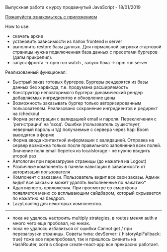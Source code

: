 Выпускная работа к курсу продвинутый JavaScript - 18/01/2019

[Пожалуйста ознакомьтесь с приложением](https://react-my-burger-3cb3b.firebaseapp.com/ "Приложение на хостинге")


How to use:
- скачать архив
- установить зависимости из папок frontend и server
- выполнить restore базы данных. Для нормальной загрузки стартовой страницы нужна подключенная база данных с пресетами бургеров (дапм прикрепил).
- запуск фронта -> npm run watch , запуск бэка -> npm run server

Реализованный функционал:

- Быстрый заказ готовых бургеров. Бургеры рендерятся из базы данных без хардкода, т.е. продумана расширяемость
- Конструктор неповторимого бургера: динамический рендер добавляемых ингридиентов и обновление цены
- Возможность заказывать бургер только авторизированным пользователям. Реализовано сохранение ингредиентов и редирект на /checkout 
- Форма регистрации с валидацией email и пароля. Переключения с 'регистрации' на 'вход'. Ошибки (пользователь существует, неверный пароль и тд) получаемые с сервера через hapi Boom выводятся в форме
- Форма ввода контактной информации с валидацией. Отправка на сервер возможна только после правильного заполнения всех полей. Значение поля email берется из localstorage - не нужно вводить второй раз
- Автологин при перезагрузке страницы (до нажатия на Logout)
- Различные компоненты в панели навигации в зависимости от авторизации пользователя
- Компонент с заказами. Пользователь видит все свои заказы. Админ видит все заказы и может удалять выполненные по нажатию*
- Адаптивность приложения. При просмотре со смартфона появляется меню со всплывающим сайдбаром, который скрывается по нажатию на бэкдроп.
- LazyLoading для некоторых компонентов.








-------------------------------------------------------------------------------------------------------------------------
* пока не удалось настроить multiply strategies, в routes менял auth и много чего еще пробовал, но никак.
* пока не удалось избавиться от ошибки Cannot get / при перезагрузки страницы. Советы типа: devServer: { historyApiFallback: true} тоже все перепробовал, так и пришлось сменить на HashRouter, хотя в сборке create-react-app все прекрасно работает.


